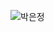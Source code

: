 <!--
**Eundms/Eundms** is a ✨ _special_ ✨ repository because its `README.md` (this file) appears on your GitHub profile.

Here are some ideas to get you started:

- 🔭 I’m currently working on ...
- 🌱 I’m currently learning ...
- 👯 I’m looking to collaborate on ...
- 🤔 I’m looking for help with ...
- 💬 Ask me about ...
- 📫 How to reach me: ...
- 😄 Pronouns: ...
- ⚡ Fun fact: ...
<h3 align="center"><b>✏️Studying..</b></h3>
<p align="center">
<img src="https://img.shields.io/badge/Java-%23ED8B00.svg?style=flat-square&logo=java&logoColor=white"/><img src="https://img.shields.io/badge/Spring-%236DB33F.svg?style=flat-square&logo=spring&logoColor=white"/><img src="https://img.shields.io/badge/MySQL-%2300f.svg?style=flat-square&logo=mysql&logoColor=white"/><img src="https://img.shields.io/badge/AWS-%23FF9900.svg?style=flat-square&logo=amazon-aws&logoColor=white"/>
</p>

-->


![박은정](https://user-images.githubusercontent.com/50352139/190956186-fd04757e-5cb9-4b25-b817-83c5ddeef81d.png)
